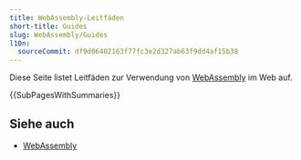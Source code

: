 ```yaml
---
title: WebAssembly-Leitfäden
short-title: Guides
slug: WebAssembly/Guides
l10n:
  sourceCommit: df9d06402163f77fc3e2d327ab63f9dd4af15b38
---
```


Diese Seite listet Leitfäden zur Verwendung von [WebAssembly](/de/docs/WebAssembly) im Web auf.

{{SubPagesWithSummaries}}

## Siehe auch

- [WebAssembly](/de/docs/WebAssembly)
